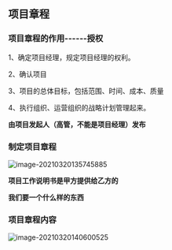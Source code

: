 ## 项目章程

###  项目章程的作用------授权

1、确定项目经理，规定项目经理的权利。

2、确认项目

3、项目的总体目标，包括范围、时间、成本、质量

4、执行组织、运营组织的战略计划管理起来。





**由项目发起人（高管，不能是项目经理）发布**



### 制定项目章程

![image-20210320135745885](C:/Users/Administrator/AppData/Roaming/Typora/typora-user-images/image-20210320135745885.png)



**项目工作说明书是甲方提供给乙方的**

**我们要一个什么样的东西**

### 项目章程内容



![image-20210320140600525](C:/Users/Administrator/AppData/Roaming/Typora/typora-user-images/image-20210320140600525.png)